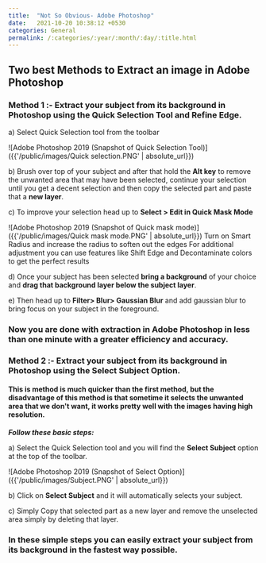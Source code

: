 ```yaml
---
title:  "Not So Obvious- Adobe Photoshop"
date:   2021-10-20 10:38:12 +0530
categories: General
permalink: /:categories/:year/:month/:day/:title.html
--- 
```

## Two best Methods to Extract an image in Adobe Photoshop

### **Method 1** :- Extract your subject from its background in Photoshop using the Quick Selection Tool and Refine Edge.  
a) Select Quick Selection tool from the toolbar

![Adobe Photoshop 2019 (Snapshot of Quick Selection Tool)]({{'/public/images/Quick selection.PNG' | absolute_url}})
 

b) Brush over top of your subject and after that hold the **Alt key** to remove the unwanted area that may have been selected, continue your selection until you get a decent selection and then copy the selected part and paste that a **new layer**.

c) To improve your selection head up to **Select > Edit in Quick Mask Mode**

![Adobe Photoshop 2019 (Snapshot of Quick mask mode)]({{'/public/images/Quick mask mode.PNG' | absolute_url}})
   Turn on Smart Radius and increase the radius to soften out the edges For additional adjustment you can use features like Shift Edge and Decontaminate colors to get the perfect results

d) Once your subject has been selected **bring a background** of your choice and **drag that background layer below the subject layer**.

e) Then head up to **Filter> Blur> Gaussian Blur** 
and add gaussian blur to bring focus on your subject in the foreground.

### **Now you are done with extraction in Adobe Photoshop in less than one minute with a greater efficiency and accuracy.**


### **Method 2** :- Extract your subject from its background in Photoshop using the Select Subject Option.

#### **This is method is much quicker than the first method, but the disadvantage of this method is that sometime it selects the unwanted area that we don't want, it works pretty well with the images having high resolution.**

***Follow these basic steps:***

a) Select the Quick Selection tool and you will find the **Select Subject** option at the top of the toolbar.

![Adobe Photoshop 2019 (Snapshot of Select Option)]({{'/public/images/Subject.PNG' | absolute_url}})


b) Click on **Select Subject** and it will automatically selects your subject.

c) Simply Copy that selected part as a new layer and remove the unselected area simply by deleting that layer.

### **In these simple steps you can easily extract your subject from its background in the fastest way possible.**
